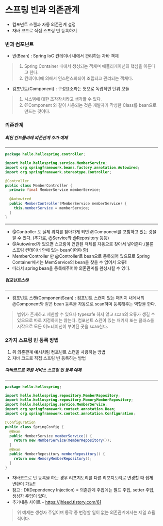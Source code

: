 # 스프링 빈과 의존관계
* 컴포넌트 스캔과 자동 의존관계 설정
* 자바 코드로 직접 스프링 빈 등록하기

### 빈과 컴포넌트
* 빈(Bean) : Spring IoC 컨테이너 내에서 관리하는 자바 객체
> 1. Spring Container 내에서 생성되는 객체며 애플리케이션의 핵심을 이룬다고 한다. 
> 2. 컨테이너에 의해서 인스턴스화되어 조립되고 관리되는 객체다.
* 컴포넌트(Component) : 구성요소라는 뜻으로 독립적인 단위 모듈
> 1. 시스템에 대한 조작장치라고 생각할 수 있다. 
> 2. @Component 와 같이 사용되는 것은 개발자가 작성한 Class를 bean으로 만드는 것이다.

### 의존관계
##### 회원 컨트롤러에 의존관계 추가 예제
-----------
```java
package hello.hellospring.controller;

import hello.hellospring.service.MemberService;
import org.springframework.beans.factory.annotation.Autowired;
import org.springframework.stereotype.Controller;

@Controller
public class MemberController {
  private final MemberService memberService;
  
  @Autowired
  public MemberController(MemberService memberService) {
    this.memberService = memberService;
  }
}
```
---------
* @Controller 도 실제 위치를 찾아가게 되면 @Component를 포함하고 있는 것을 알 수 있다. (추가로, @Service와 @Repository 등등)
* @Autowired가 있으면 스프링이 연관된 객체를 자동으로 찾아서 넣어준다.(물론 스프링 컨테이너 안에 있는 bean이어야 함)
* MemberController 만 @Controller로 bean으로 등록되어 있으므로 Spring Container에서는 MemService의 bean을 찾을 수 없어서 오류!!
* 따라서 spring bean을 등록해주어야 의존관계를 완성시킬 수 있다.

##### 컴포넌트스캔
--------
* 컴포넌트 스캔(ComponentScan) : 컴포넌트 스캔이 있는 패키지 내에서의 @Component와 같은 bean 등록을 자동으로 scan하며 등록해주는 역할을 한다.
> 범위가 존재하고 제한할 수 있으나 typesafe 하지 않고 scan의 오류가 생길 수 있으므로 따로 지정하지는 않는다. 
> 컴포넌트 스캔이 있는 패키지 또는 클래스를 시작으로 모든 어노테이션이 부여된 곳을 scan한다.

### 2가지 스프링 빈 등록 방법
1. 위 의존관계 예시처럼 컴포넌트 스캔을 사용하는 방법
2. 자바 코드로 직접 스프링 빈 등록하는 방법

##### 자바코드로 회원 서비스 스프링 빈 등록 예제
--------------
```java
package hello.hellospring;

import hello.hellospring.repository.MemberRepository;
import hello.hellospring.repository.MemoryMemberRepository;
import hello.hellospring.service.MemberService;
import org.springframework.context.annotation.Bean;
import org.springframework.context.annotation.Configuration;

@Configuration
public class SpringConfig {
  @Bean
  public MemberService memberService() {
    return new MemberService(memberRepository());
  }
  @Bean
  public MemberRepository memberRepository() {
    return new MemoryMemberRepository();
  }
}
```

* 자바코드로 빈 등록을 하는 경우 리포지토리를 다른 리포지토리로 변경할 때 쉽게 변환이 가능!!
* 참고 : DI(Dependency Injection) = 의존관계 주입에는 필드 주입, setter 주입, 생성자 주입이 있다.
* 추가내용 사이트 - https://jhleed.tistory.com/61
> 위 예제는 생성자 주입이며 동작 중 변경할 일이 없는 의존관계에서는 제일 효율적이다.
